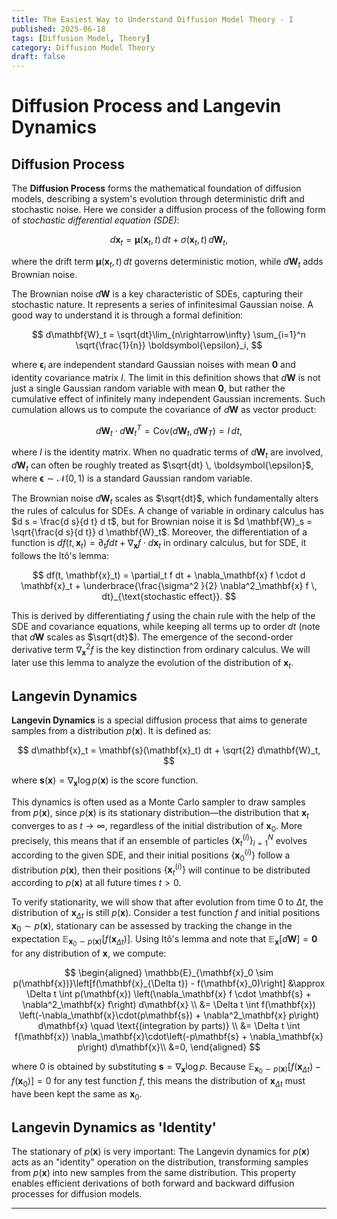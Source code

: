 ```yaml
---
title: The Easiest Way to Understand Diffusion Model Theory - I
published: 2025-06-18
tags: [Diffusion Model, Theory]
category: Diffusion Model Theory
draft: false
---
```

# Diffusion Process and Langevin Dynamics

## Diffusion Process

The **Diffusion Process** forms the mathematical foundation of diffusion models, describing a system's evolution through deterministic drift and stochastic noise. Here we consider a diffusion process of the following form of *stochastic differential equation (SDE)*:

$$
d\mathbf{x}_t = \boldsymbol{\mu}(\mathbf{x}_t, t) \, dt + \sigma(\mathbf{x}_t, t) \, d\mathbf{W}_t, 
$$

where the drift term $\boldsymbol{\mu}(\mathbf{x}_t, t) \, dt$ governs deterministic motion, while $d\mathbf{W}_t$ adds Brownian noise.

The Brownian noise $d\mathbf{W}$ is a key characteristic of SDEs, capturing their stochastic nature. It represents a series of infinitesimal Gaussian noise. A good way to understand it is through a formal definition:

$$
d\mathbf{W}_t = \sqrt{dt}\lim_{n\rightarrow\infty} \sum_{i=1}^n \sqrt{\frac{1}{n}} \boldsymbol{\epsilon}_i,  
$$

where $\boldsymbol{\epsilon}_i$ are independent standard Gaussian noises with mean $\mathbf{0}$ and identity covariance matrix $I$. The limit in this definition shows that $d\mathbf{W}$ is not just a single Gaussian random variable with mean $\mathbf{0}$, but rather the cumulative effect of infinitely many independent Gaussian increments. Such cumulation allows us to compute the covariance of $d\mathbf{W}$ as vector product:

$$
d\mathbf{W}_t \cdot d\mathbf{W}_t^T = \mbox{Cov}(d\mathbf{W}_t, d\mathbf{W}_T) = I \, dt,  
$$

where $I$ is the identity matrix. When no quadratic terms of $d\mathbf{W}_t$ are involved, $d\mathbf{W}_t$ can often be roughly treated as $\sqrt{dt} \, \boldsymbol{\epsilon}$, where $\boldsymbol{\epsilon} \sim \mathcal{N}(0,1)$ is a standard Gaussian random variable.

The Brownian noise $d\mathbf{W}_t$ scales as $\sqrt{dt}$, which fundamentally alters the rules of calculus for SDEs. A change of variable in ordinary calculus has $d s = \frac{d s}{d t} d t$, but for Brownian noise it is $d \mathbf{W}_s = \sqrt{\frac{d s}{d t}} d \mathbf{W}_t$. Moreover, the differentiation of a function is $d f(t, \mathbf{x}_t) = \partial_t f dt + \nabla_\mathbf{x} f \cdot d\mathbf{x}_t$ in ordinary calculus, but for SDE, it follows the Itô's lemma:

$$
df(t, \mathbf{x}_t) =  \partial_t f dt  + \nabla_\mathbf{x} f \cdot d \mathbf{x}_t  +  \underbrace{\frac{\sigma^2 }{2} \nabla^2_\mathbf{x} f \, dt}_{\text{stochastic effect}}.
$$

This is derived by differentiating $f$ using the chain rule with the help of the SDE and covariance equations, while keeping all terms up to order $dt$ (note that $d\mathbf{W}$ scales as $\sqrt{dt}$). The emergence of the second-order derivative term $\nabla_\mathbf{x}^2 f$ is the key distinction from ordinary calculus. We will later use this lemma to analyze the evolution of the distribution of $\mathbf{x}_t$.

## Langevin Dynamics

**Langevin Dynamics** is a special diffusion process that aims to generate samples from a distribution $p(\mathbf{x})$. It is defined as:

$$
d\mathbf{x}_t = \mathbf{s}(\mathbf{x}_t) dt + \sqrt{2} d\mathbf{W}_t,
$$

where $\mathbf{s}(\mathbf{x}) = \nabla_{\mathbf{x}} \log p(\mathbf{x})$ is the score function.

This dynamics is often used as a Monte Carlo sampler to draw samples from $p(\mathbf{x})$, since $p(\mathbf{x})$ is its stationary distribution—the distribution that $\mathbf{x}_t$ converges to as $t \to \infty$, regardless of the initial distribution of $\mathbf{x}_0$. More precisely, this means that if an ensemble of particles $\{\mathbf{x}_t^{(i)}\}_{i=1}^N$ evolves according to the given SDE, and their initial positions $\{\mathbf{x}_0^{(i)}\}$ follow a distribution $p(\mathbf{x})$, then their positions $\{\mathbf{x}_t^{(i)}\}$ will continue to be distributed according to $p(\mathbf{x})$ at all future times $t > 0$.

To verify stationarity, we will show that after evolution from time $0$ to $\Delta t$, the distribution of $\mathbf{x}_{\Delta t}$ is still $p(\mathbf{x})$. Consider a test function $f$ and initial positions $\mathbf{x}_0 \sim p(\mathbf{x})$, stationary can be assessed by tracking the change in the expectation $\mathbb{E}_{\mathbf{x}_{0}\sim p(\mathbf{x})}[f(\mathbf{x}_{\Delta t})]$. Using Itô's lemma and note that $\mathbb{E}_{\mathbf{x}}[d\mathbf{W}] = \mathbf{0}$ for any distribution of $\mathbf{x}$, we compute:

$$
\begin{aligned}
\mathbb{E}_{\mathbf{x}_0 \sim p(\mathbf{x})}\left[f(\mathbf{x}_{\Delta t}) - f(\mathbf{x}_0)\right] &\approx \Delta t \int p(\mathbf{x}) \left(\nabla_\mathbf{x} f \cdot \mathbf{s} + \nabla^2_\mathbf{x} f\right) d\mathbf{x} \\
&= \Delta t \int f(\mathbf{x}) \left(-\nabla_\mathbf{x}\cdot(p\mathbf{s}) + \nabla^2_\mathbf{x} p\right) d\mathbf{x} \quad \text{(integration by parts)} \\
&= \Delta t \int f(\mathbf{x}) \nabla_\mathbf{x}\cdot\left(-p\mathbf{s} + \nabla_\mathbf{x} p\right) d\mathbf{x}\\
&=0,
\end{aligned}
$$

where $0$ is obtained by substituting $\mathbf{s} = \nabla_\mathbf{x} \log p$. Because $\mathbb{E}_{\mathbf{x}_0 \sim p(\mathbf{x})}\left[f(\mathbf{x}_{\Delta t}) - f(\mathbf{x}_0)\right] = 0$ for any test function $f$, this means the distribution of $\mathbf{x}_{\Delta t}$ must have been kept the same as $\mathbf{x}_0$.

## Langevin Dynamics as 'Identity'

The stationary of $p(\mathbf{x})$ is very important: The Langevin dynamics for $p(\mathbf{x})$ acts as an "identity" operation on the distribution, transforming samples from $p(\mathbf{x})$ into new samples from the same distribution. This property enables efficient derivations of both forward and backward diffusion processes for diffusion models.

---
